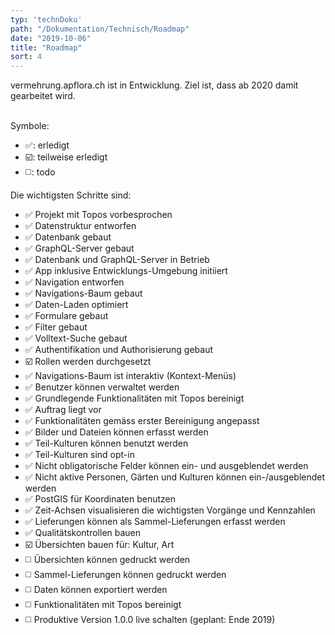 ```yaml
---
typ: 'technDoku'
path: "/Dokumentation/Technisch/Roadmap"
date: "2019-10-06"
title: "Roadmap"
sort: 4
---
```


vermehrung.apflora.ch ist in Entwicklung. Ziel ist, dass ab 2020 damit gearbeitet wird.<br/><br/>

Symbole:
* :white_check_mark:: erledigt
* :ballot_box_with_check:: teilweise erledigt
* :white_medium_square:: todo

Die wichtigsten Schritte sind:

- :white_check_mark: Projekt mit Topos vorbesprochen
- :white_check_mark: Datenstruktur entworfen
- :white_check_mark: Datenbank gebaut
- :white_check_mark: GraphQL-Server gebaut
- :white_check_mark: Datenbank und GraphQL-Server in Betrieb
- :white_check_mark: App inklusive Entwicklungs-Umgebung initiiert
- :white_check_mark: Navigation entworfen
- :white_check_mark: Navigations-Baum gebaut
- :white_check_mark: Daten-Laden optimiert
- :white_check_mark: Formulare gebaut
- :white_check_mark: Filter gebaut
- :white_check_mark: Volltext-Suche gebaut
- :white_check_mark: Authentifikation und Authorisierung gebaut
- :ballot_box_with_check: Rollen werden durchgesetzt
- :white_check_mark: Navigations-Baum ist interaktiv (Kontext-Menüs)
- :white_check_mark: Benutzer können verwaltet werden
- :white_check_mark: Grundlegende Funktionalitäten mit Topos bereinigt
- :white_check_mark: Auftrag liegt vor
- :white_check_mark: Funktionalitäten gemäss erster Bereinigung angepasst
- :white_check_mark: Bilder und Dateien können erfasst werden
- :white_check_mark: Teil-Kulturen können benutzt werden
- :white_check_mark: Teil-Kulturen sind opt-in
- :white_check_mark: Nicht obligatorische Felder können ein- und ausgeblendet werden
- :white_check_mark: Nicht aktive Personen, Gärten und Kulturen können ein-/ausgeblendet werden
- :white_check_mark: PostGIS für Koordinaten benutzen
- :white_check_mark: Zeit-Achsen visualisieren die wichtigsten Vorgänge und Kennzahlen
- :white_check_mark: Lieferungen können als Sammel-Lieferungen erfasst werden
- :white_check_mark: Qualitätskontrollen bauen
- :ballot_box_with_check: Übersichten bauen für: Kultur, Art
- :white_medium_square: Übersichten können gedruckt werden
- :white_medium_square: Sammel-Lieferungen können gedruckt werden
- :white_medium_square: Daten können exportiert werden
- :white_medium_square: Funktionalitäten mit Topos bereinigt
- :white_medium_square: Produktive Version 1.0.0 live schalten (geplant: Ende 2019)